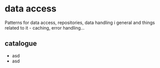 # data access

Patterns for data access, repositories, data handling i general and things related to it - caching, 
error handling...

## catalogue

- asd
- asd